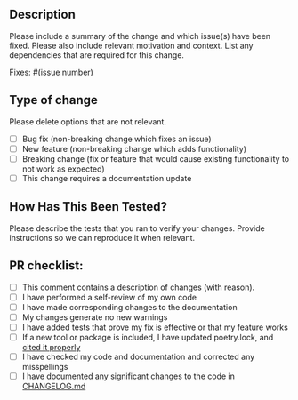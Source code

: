 <!--

Please fill in the appropriate checklist below (delete whatever is not relevant).

Learn more about contributing: [CONTRIBUTING.md](https://github.com/PixelgenTechnologies/pixelator/blob/main/CONTRIBUTING.md)
-->

## Description

Please include a summary of the change and which issue(s) have been fixed. Please also include relevant motivation and context. List any dependencies that are required for this change.

Fixes: #(issue number)

## Type of change

Please delete options that are not relevant.

- [ ] Bug fix (non-breaking change which fixes an issue)
- [ ] New feature (non-breaking change which adds functionality)
- [ ] Breaking change (fix or feature that would cause existing functionality to not work as expected)
- [ ] This change requires a documentation update

## How Has This Been Tested?

Please describe the tests that you ran to verify your changes. Provide instructions so we can reproduce it when relevant.

## PR checklist:

- [ ] This comment contains a description of changes (with reason).
- [ ] I have performed a self-review of my own code
- [ ] I have made corresponding changes to the documentation
- [ ] My changes generate no new warnings
- [ ] I have added tests that prove my fix is effective or that my feature works
- [ ] If a new tool or package is included, I have updated poetry.lock, and [cited it properly](../CITATIONS.md)
- [ ] I have checked my code and documentation and corrected any misspellings
- [ ] I have documented any significant changes to the code in [CHANGELOG.md](../CHANGELOG.md)
